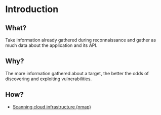 # Introduction

## What?

Take information already gathered during 
reconnaissance and gather as much data about the application and its API.

## Why?

The more information gathered about a target, the better the odds of discovering and exploiting 
vulnerabilities.

## How?

* [Scanning cloud infrastructure (nmap)](scanning.md)


